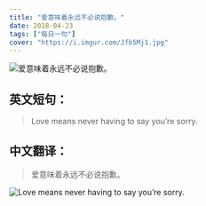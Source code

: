 ```yaml
---
title: "爱意味着永远不必说抱歉。"
date: 2018-04-23
tags: ["每日一句"]
cover: "https://i.imgur.com/Jfb5Mj1.jpg"
---
```


![爱意味着永远不必说抱歉。](https://i.imgur.com/FNVjbyT.jpg)

## 英文短句：
> Love means never having to say you’re sorry.

<!--more-->

## 中文翻译：
> 爱意味着永远不必说抱歉。

![Love means never having to say you’re sorry.](https://i.imgur.com/28i7oKo.jpg)

